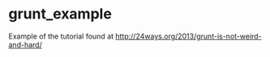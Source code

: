 grunt_example
=============

Example of the tutorial found at http://24ways.org/2013/grunt-is-not-weird-and-hard/
